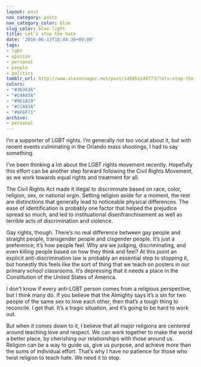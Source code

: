 ```yaml
---
layout: post
nav_category: posts
nav_category_color: blue
slug_color: blue-light
title: Let’s stop the hate
date: '2016-06-13T18:44:38+09:00'
tags:
- lgbt
- opinion
- personal
- people
- politics
tumblr_url: http://www.alexonsager.net/post/145851246773/lets-stop-the-hate
colors:
- "#363636"
- "#C4A85A"
- "#9E1A19"
- "#CCA83A"
- "#6F6F71"
archive:
- personal
---
```


<p>I&rsquo;m a supporter of LGBT rights. I&rsquo;m generally not too vocal about it, but with recent events culminating in the Orlando mass shootings, I had to say something.</p>

<p>I&rsquo;ve been thinking a lot about the LGBT rights movement recently. Hopefully this effort can be another step forward following the Civil Rights Movement, as we work towards equal rights and treatment for all.</p>

<!-- more -->

<p>The Civil Rights Act made it illegal to discriminate based on race, color, religion, sex, or national orgin. Setting religion aside for a moment, the rest are distinctions that generally lead to noticeable physical differences. The ease of identification is probably one factor that helped the prejudice spread so much, and led to instituational disenfranchisement as well as terrible acts of discrimination and violence.</p>

<p>Gay rights, though. There&rsquo;s no real difference between gay people and straight people, transgender people and cisgender people. It&rsquo;s just a preference; it&rsquo;s how people feel. Why are we judging, discriminating, and even killing people based on how they think and feel? At this point an explicit anti-discrimination law is probably an essential step to stopping it, but honestly this feels like the sort of thing that we teach on posters in our primary school classrooms. It&rsquo;s depressing that it needs a place in the Constitution of the United States of America.</p>

<p>I don&rsquo;t know if every anti-LGBT person comes from a religious perspective, but I think many do. If you believe that the Almighty says it&rsquo;s a sin for two people of the same sex to love each other, then that&rsquo;s a tough thing to reconcile. I get that. It&rsquo;s a tragic situation, and it&rsquo;s going to be hard to work out.</p>

<p>But when it comes down to it, I believe that all major religions are centered around teaching love and respect. We can work together to make the world a better place, by cherishing our relationships with those around us. Religion can be a way to guide us, give us purpose, and achieve more than the sums of individual effort. That&rsquo;s why I have no patience for those who twist religion to teach hate. We need it to stop.</p>
